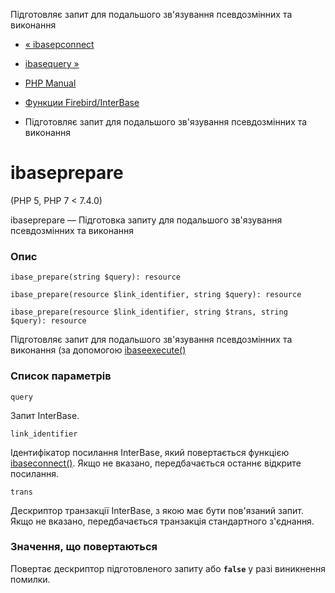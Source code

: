 Підготовляє запит для подальшого зв'язування псевдозмінних та виконання

-   [« ibasepconnect](function.ibase-pconnect.html)
    
-   [ibasequery »](function.ibase-query.html)
    
-   [PHP Manual](index.md)
    
-   [Функции Firebird/InterBase](ref.ibase.md)
    
-   Підготовляє запит для подальшого зв'язування псевдозмінних та виконання
    

# ibaseprepare

(PHP 5, PHP 7 < 7.4.0)

ibaseprepare — Підготовка запиту для подальшого зв'язування псевдозмінних та виконання

### Опис

```methodsynopsis
ibase_prepare(string $query): resource
```

```methodsynopsis
ibase_prepare(resource $link_identifier, string $query): resource
```

```methodsynopsis
ibase_prepare(resource $link_identifier, string $trans, string $query): resource
```

Підготовляє запит для подальшого зв'язування псевдозмінних та виконання (за допомогою [ibaseexecute()](function.ibase-execute.html)

### Список параметрів

`query`

Запит InterBase.

`link_identifier`

Ідентифікатор посилання InterBase, який повертається функцією [ibaseconnect()](function.ibase-connect.html). Якщо не вказано, передбачається останнє відкрите посилання.

`trans`

Дескриптор транзакції InterBase, з якою має бути пов'язаний запит. Якщо не вказано, передбачається транзакція стандартного з'єднання.

### Значення, що повертаються

Повертає дескриптор підготовленого запиту або **`false`** у разі виникнення помилки.